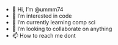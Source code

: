 - 👋 Hi, I’m @ummm74
- 👀 I’m interested in code
- 🌱 I’m currently learning comp sci
- 💞️ I’m looking to collaborate on anything
- 📫 How to reach me dont

<!---
ummm74/ummm74 is a ✨ special ✨ repository because its `README.md` (this file) appears on your GitHub profile.
You can click the Preview link to take a look at your changes.
--->
